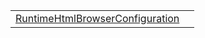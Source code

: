 |                                                                                                                                                 |     |
| ----------------------------------------------------------------------------------------------------------------------------------------------- | --- |
| [RuntimeHtmlBrowserConfiguration](https://hamedfathi.gitbook.io/aurelia-2-doc-api/runtime-html-browser/literal/runtimehtmlbrowserconfiguration) |     |